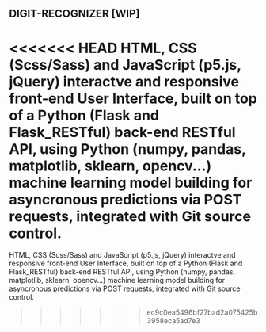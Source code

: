 ## DIGIT-RECOGNIZER \[WIP]

<<<<<<< HEAD
HTML, CSS (Scss/Sass) and JavaScript (p5.js, jQuery) interactve and responsive front-end User Interface, built on top of a Python (Flask and Flask_RESTful) back-end RESTful API, using Python (numpy, pandas, matplotlib, sklearn, opencv...) machine learning model building for asyncronous predictions via POST requests, integrated with Git source control.
=======
HTML, CSS (Scss/Sass) and JavaScript (p5.js, jQuery) interactve and responsive front-end User Interface, built on top of a Python (Flask and Flask_RESTful) back-end RESTful API, using Python (numpy, pandas, matplotlib, sklearn, opencv...) machine learning model building for asyncronous predictions via POST requests, integrated with Git source control.
>>>>>>> ec9c0ea5496bf27bad2a075425b3958eca5ad7e3
